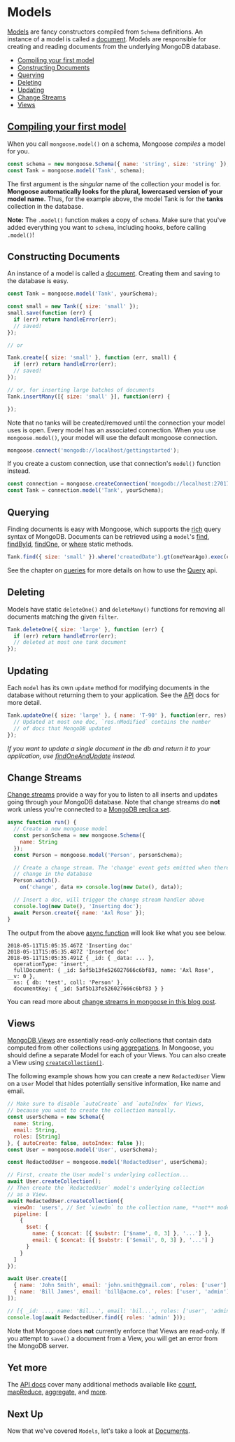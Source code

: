 # Models

[Models](./api.html#model-js) are fancy constructors compiled from
`Schema` definitions. An instance of a model is called a
[document](./documents.html). Models are responsible for creating and
reading documents from the underlying MongoDB database.

* [Compiling your first model](#compiling)
* [Constructing Documents](#constructing-documents)
* [Querying](#querying)
* [Deleting](#deleting)
* [Updating](#updating)
* [Change Streams](#change-streams)
* [Views](#views)

<h2 id="compiling"><a href="#compiling">Compiling your first model</a></h2>

When you call `mongoose.model()` on a schema, Mongoose _compiles_ a model
for you.

```javascript
const schema = new mongoose.Schema({ name: 'string', size: 'string' });
const Tank = mongoose.model('Tank', schema);
```

The first argument is the _singular_ name of the collection your model is
for. **Mongoose automatically looks for the plural, lowercased version of your model name.**
Thus, for the example above, the model Tank is for the **tanks** collection
in the database.

**Note:** The `.model()` function makes a copy of `schema`. Make sure that
you've added everything you want to `schema`, including hooks,
before calling `.model()`!

## Constructing Documents

An instance of a model is called a [document](./documents.html). Creating
them and saving to the database is easy.

```javascript
const Tank = mongoose.model('Tank', yourSchema);

const small = new Tank({ size: 'small' });
small.save(function (err) {
  if (err) return handleError(err);
  // saved!
});

// or

Tank.create({ size: 'small' }, function (err, small) {
  if (err) return handleError(err);
  // saved!
});

// or, for inserting large batches of documents
Tank.insertMany([{ size: 'small' }], function(err) {

});
```

Note that no tanks will be created/removed until the connection your model
uses is open. Every model has an associated connection. When you use
`mongoose.model()`, your model will use the default mongoose connection.

```javascript
mongoose.connect('mongodb://localhost/gettingstarted');
```

If you create a custom connection, use that connection's `model()` function
instead.
```javascript
const connection = mongoose.createConnection('mongodb://localhost:27017/test');
const Tank = connection.model('Tank', yourSchema);
```

## Querying

Finding documents is easy with Mongoose, which supports the [rich](http://www.mongodb.org/display/DOCS/Advanced+Queries) query syntax of MongoDB. Documents can be retrieved using a `model`'s [find](./api.html#model_Model-find), [findById](./api.html#model_Model-findById), [findOne](./api.html#model_Model-findOne), or [where](./api.html#model_Model-where) static methods.

```javascript
Tank.find({ size: 'small' }).where('createdDate').gt(oneYearAgo).exec(callback);
```

See the chapter on [queries](./queries.html) for more details on how to use the [Query](./api.html#query-js) api.

## Deleting

Models have static `deleteOne()` and `deleteMany()` functions
for removing all documents matching the given `filter`.

```javascript
Tank.deleteOne({ size: 'large' }, function (err) {
  if (err) return handleError(err);
  // deleted at most one tank document
});
```

## Updating

Each `model` has its own `update` method for modifying documents in the
database without returning them to your application. See the
[API](./api.html#model_Model-updateOne) docs for more detail.

```javascript
Tank.updateOne({ size: 'large' }, { name: 'T-90' }, function(err, res) {
  // Updated at most one doc, `res.nModified` contains the number
  // of docs that MongoDB updated
});
```

_If you want to update a single document in the db and return it to your
application, use [findOneAndUpdate](./api.html#model_Model-findOneAndUpdate)
instead._

## Change Streams

[Change streams](https://docs.mongodb.com/manual/changeStreams/) provide
a way for you to listen to all inserts and updates going through your
MongoDB database. Note that change streams do **not** work unless you're
connected to a [MongoDB replica set](https://docs.mongodb.com/manual/replication/).

```javascript
async function run() {
  // Create a new mongoose model
  const personSchema = new mongoose.Schema({
    name: String
  });
  const Person = mongoose.model('Person', personSchema);

  // Create a change stream. The 'change' event gets emitted when there's a
  // change in the database
  Person.watch().
    on('change', data => console.log(new Date(), data));

  // Insert a doc, will trigger the change stream handler above
  console.log(new Date(), 'Inserting doc');
  await Person.create({ name: 'Axl Rose' });
}
```

The output from the above [async function](http://thecodebarbarian.com/80-20-guide-to-async-await-in-node.js.html) will look like what you see below.

```no-highlight
2018-05-11T15:05:35.467Z 'Inserting doc'
2018-05-11T15:05:35.487Z 'Inserted doc'
2018-05-11T15:05:35.491Z { _id: { _data: ... },
  operationType: 'insert',
  fullDocument: { _id: 5af5b13fe526027666c6bf83, name: 'Axl Rose', __v: 0 },
  ns: { db: 'test', coll: 'Person' },
  documentKey: { _id: 5af5b13fe526027666c6bf83 } }
```

You can read more about [change streams in mongoose in this blog post](http://thecodebarbarian.com/a-nodejs-perspective-on-mongodb-36-change-streams.html#change-streams-in-mongoose).

## Views

[MongoDB Views](https://www.mongodb.com/docs/manual/core/views) are essentially read-only collections that contain data computed from other collections using [aggregations](./api/aggregate.html).
In Mongoose, you should define a separate Model for each of your Views.
You can also create a View using [`createCollection()`](./api/model.html#model_Model-createCollection).

The following example shows how you can create a new `RedactedUser` View on a `User` Model that hides potentially sensitive information, like name and email.

```javascript
// Make sure to disable `autoCreate` and `autoIndex` for Views,
// because you want to create the collection manually.
const userSchema = new Schema({
  name: String,
  email: String,
  roles: [String]
}, { autoCreate: false, autoIndex: false });
const User = mongoose.model('User', userSchema);

const RedactedUser = mongoose.model('RedactedUser', userSchema);

// First, create the User model's underlying collection...
await User.createCollection();
// Then create the `RedactedUser` model's underlying collection
// as a View.
await RedactedUser.createCollection({
  viewOn: 'users', // Set `viewOn` to the collection name, **not** model name.
  pipeline: [
    {
      $set: {
        name: { $concat: [{ $substr: ['$name', 0, 3] }, '...'] },
        email: { $concat: [{ $substr: ['$email', 0, 3] }, '...'] }
      }
    }
  ]
});

await User.create([
  { name: 'John Smith', email: 'john.smith@gmail.com', roles: ['user'] },
  { name: 'Bill James', email: 'bill@acme.co', roles: ['user', 'admin'] }
]);

// [{ _id: ..., name: 'Bil...', email: 'bil...', roles: ['user', 'admin'] }]
console.log(await RedactedUser.find({ roles: 'admin' }));
```

Note that Mongoose does **not** currently enforce that Views are read-only.
If you attempt to `save()` a document from a View, you will get an error from the MongoDB server.

## Yet more

The [API docs](./api.html#model_Model) cover many additional methods available like [count](./api.html#model_Model-count), [mapReduce](./api.html#model_Model-mapReduce), [aggregate](./api.html#model_Model-aggregate), and [more](./api.html#model_Model-findOneAndRemove).

## Next Up

Now that we've covered `Models`, let's take a look at [Documents](documents.html).
